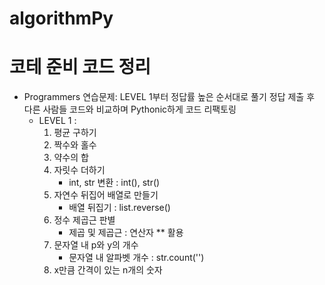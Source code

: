 # algorithmPy
코테 준비 코드 정리
====================
+ Programmers 연습문제:
    LEVEL 1부터 정답률 높은 순서대로 풀기
    정답 제출 후 다른 사람들 코드와 비교하며 Pythonic하게 코드 리팩토링
    - LEVEL 1 :
        1. 평균 구하기
        2. 짝수와 홀수
        3. 약수의 합
        4. 자릿수 더하기
            - int, str 변환 : int(), str()
        5. 자연수 뒤집어 배열로 만들기
            - 배열 뒤집기 : list.reverse()
        6. 정수 제곱근 판별 
            - 제곱 및 제곱근 : 연산자 ** 활용
        7. 문자열 내 p와 y의 개수
            - 문자열 내 알파벳 개수 : str.count('')
        8. x만큼 간격이 있는 n개의 숫자